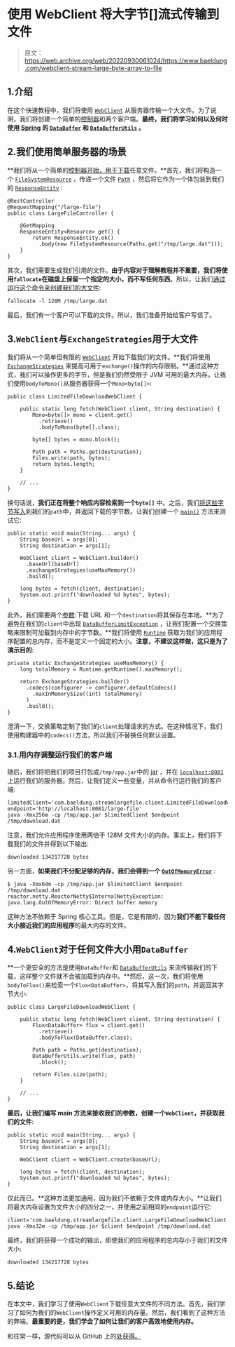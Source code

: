 # 使用 WebClient 将大字节[]流式传输到文件

> 原文：<https://web.archive.org/web/20220930061024/https://www.baeldung.com/webclient-stream-large-byte-array-to-file>

## 1.介绍

在这个快速教程中，我们将使用 [`WebClient`](/web/20221218213041/https://www.baeldung.com/spring-5-webclient) 从服务器传输一个大文件。为了说明，我们将创建一个简单的[控制器](/web/20221218213041/https://www.baeldung.com/spring-controllers)和两个客户端。**最终，我们将学习如何以及何时使用 [Spring](/web/20221218213041/https://www.baeldung.com/spring-tutorial) 的 [`DataBuffer`](/web/20221218213041/https://www.baeldung.com/spring-reactive-read-flux-into-inputstream) 和 [`DataBufferUtils`](/web/20221218213041/https://www.baeldung.com/spring-reactive-read-flux-into-inputstream#bodyextractors-databufferutils) 。**

## 2.我们使用简单服务器的场景

**我们将从一个简单的[控制器开始，用于下载](/web/20221218213041/https://www.baeldung.com/spring-controller-return-image-file)任意文件。**首先，我们将构造一个 [`FileSystemResource`](https://web.archive.org/web/20221218213041/https://docs.spring.io/spring-framework/docs/current/javadoc-api/org/springframework/core/io/FileSystemResource.html) ，传递一个文件 [`Path`](/web/20221218213041/https://www.baeldung.com/java-nio-2-path) ，然后将它作为一个体包装到我们的 [`ResponseEntity`](/web/20221218213041/https://www.baeldung.com/spring-response-entity) :

```
@RestController
@RequestMapping("/large-file")
public class LargeFileController {

    @GetMapping
    ResponseEntity<Resource> get() {
        return ResponseEntity.ok()
          .body(new FileSystemResource(Paths.get("/tmp/large.dat")));
    }
}
```

其次，我们需要生成我们引用的文件。**由于内容对于理解教程并不重要，我们将使用`fallocate`在磁盘上保留一个指定的大小，而不写任何东西**。所以，让我们[通过运行这个命令来创建我们的大文件](/web/20221218213041/https://www.baeldung.com/linux/create-large-file):

```
fallocate -l 128M /tmp/large.dat
```

最后，我们有一个客户可以下载的文件。所以，我们准备开始给客户写信了。

## 3.`WebClient`与`ExchangeStrategies`用于大文件

我们将从一个简单但有限的 [`WebClient`](/web/20221218213041/https://www.baeldung.com/spring-5-webclient) 开始下载我们的文件。**我们将使用 [`ExchangeStrategies`](https://web.archive.org/web/20221218213041/https://docs.spring.io/spring-framework/docs/current/javadoc-api/org/springframework/web/reactive/function/client/ExchangeStrategies.html) 来提高可用于`exchange()`操作的内存限制。**通过这种方式，我们可以操作更多的字节，但是我们仍然受限于 JVM 可用的最大内存。让我们使用`bodyToMono()`从服务器获得一个`Mono<byte[]>`:

```
public class LimitedFileDownloadWebClient {

    public static long fetch(WebClient client, String destination) {
        Mono<byte[]> mono = client.get()
          .retrieve()
          .bodyToMono(byte[].class);

        byte[] bytes = mono.block();

        Path path = Paths.get(destination);
        Files.write(path, bytes);
        return bytes.length;
    }

    // ...
}
```

换句话说，**我们正在将整个响应内容检索到一个`byte[]`** 中。之后，我们[将这些字节写入](/web/20221218213041/https://www.baeldung.com/java-write-byte-array-file#java-nio)到我们的`path`中，并返回下载的字节数。让我们创建一个 [`main()`](/web/20221218213041/https://www.baeldung.com/java-main-method) 方法来测试它:

```
public static void main(String... args) {
    String baseUrl = args[0];
    String destination = args[1];

    WebClient client = WebClient.builder()
      .baseUrl(baseUrl)
      .exchangeStrategies(useMaxMemory())
      .build();

    long bytes = fetch(client, destination);
    System.out.printf("downloaded %d bytes", bytes);
}
```

此外，我们需要两个[参数](/web/20221218213041/https://www.baeldung.com/java-command-line-arguments):下载 URL 和一个`destination`将其保存在本地。**为了避免在我们的`client`中出现 [`DataBufferLimitException`](/web/20221218213041/https://www.baeldung.com/spring-webflux-databufferlimitexception) ，让我们配置一个交换策略来限制可加载到内存中的字节数。**我们将使用 [`Runtime`](/web/20221218213041/https://www.baeldung.com/java-heap-memory-api#3-maximum-memory) 获取为我们的应用程序配置的总内存，而不是定义一个固定的大小。**注意，不建议这样做，这只是为了演示目的**:

```
private static ExchangeStrategies useMaxMemory() {
    long totalMemory = Runtime.getRuntime().maxMemory();

    return ExchangeStrategies.builder()
      .codecs(configurer -> configurer.defaultCodecs()
        .maxInMemorySize((int) totalMemory)
      )
      .build();
}
```

澄清一下，交换策略定制了我们的`client`处理请求的方式。在这种情况下，我们使用构建器中的`codecs()`方法，所以我们不替换任何默认设置。

### 3.1.用内存调整运行我们的客户端

随后，我们将把我们的项目打包成`/tmp/app.jar`中的 [jar](/web/20221218213041/https://www.baeldung.com/java-create-jar) ，并在 [`localhost:8081`](/web/20221218213041/https://www.baeldung.com/spring-boot-change-port) 上运行我们的服务器。然后，让我们定义一些变量，并从命令行运行我们的客户端:

```
limitedClient='com.baeldung.streamlargefile.client.LimitedFileDownloadWebClient' 
endpoint='http://localhost:8081/large-file' 
java -Xmx256m -cp /tmp/app.jar $limitedClient $endpoint /tmp/download.dat 
```

注意，我们允许应用程序使用两倍于 128M 文件大小的内存。事实上，我们将下载我们的文件并得到以下输出:

```
downloaded 134217728 bytes
```

另一方面，**如果我们不分配足够的内存，我们会得到一个 [`OutOfMemoryError`](/web/20221218213041/https://www.baeldung.com/java-permgen-space-error)** :

```
$ java -Xmx64m -cp /tmp/app.jar $limitedClient $endpoint /tmp/download.dat
reactor.netty.ReactorNetty$InternalNettyException: java.lang.OutOfMemoryError: Direct buffer memory 
```

这种方法不依赖于 Spring 核心工具。但是，它是有限的，因为**我们不能下载任何大小接近我们的应用程序**的最大内存的文件。

## 4.`WebClient`对于任何文件大小用`DataBuffer`

**一个更安全的方法是使用`DataBuffer`和 [`DataBufferUtils`](/web/20221218213041/https://www.baeldung.com/spring-reactive-read-flux-into-inputstream#bodyextractors-databufferutils) 来流传输我们的下载，这样整个文件就不会被加载到内存中。**然后，这一次，我们将使用`bodyToFlux()`来检索一个`Flux<DataBuffer>`，将其写入我们的`path`，并返回其字节大小:

```
public class LargeFileDownloadWebClient {

    public static long fetch(WebClient client, String destination) {
        Flux<DataBuffer> flux = client.get()
          .retrieve()
          .bodyToFlux(DataBuffer.class);

        Path path = Paths.get(destination);
        DataBufferUtils.write(flux, path)
          .block();

        return Files.size(path);
    }

    // ...
}
```

**最后，让我们编写 main 方法来接收我们的参数，创建一个`WebClient`，并获取我们的文件**:

```
public static void main(String... args) {
    String baseUrl = args[0];
    String destination = args[1];

    WebClient client = WebClient.create(baseUrl);

    long bytes = fetch(client, destination);
    System.out.printf("downloaded %d bytes", bytes);
}
```

仅此而已。**这种方法更加通用，因为我们不依赖于文件或内存大小。**让我们将最大内存设置为文件大小的四分之一，并使用之前相同的`endpoint`运行它:

```
client='com.baeldung.streamlargefile.client.LargeFileDownloadWebClient'
java -Xmx32m -cp /tmp/app.jar $client $endpoint /tmp/download.dat
```

最终，我们将获得一个成功的输出，即使我们的应用程序的总内存小于我们的文件大小:

```
downloaded 134217728 bytes
```

## 5.结论

在本文中，我们学习了使用`WebClient`下载任意大文件的不同方法。首先，我们学习了如何为我们的`WebClient`操作定义可用的内存量。然后，我们看到了这种方法的弊端。**最重要的是，我们学会了如何让我们的客户高效地使用内存。**

和往常一样，源代码可以从 GitHub 上的[处获得。](https://web.archive.org/web/20221218213041/https://github.com/eugenp/tutorials/tree/master/spring-reactive-modules/spring-5-reactive-client-2)